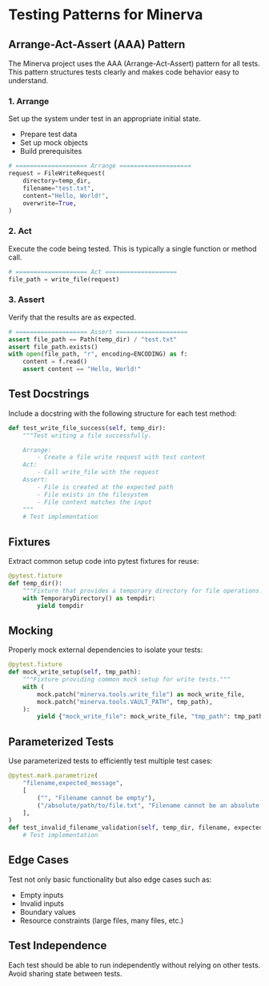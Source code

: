 # Testing Patterns for Minerva

## Arrange-Act-Assert (AAA) Pattern

The Minerva project uses the AAA (Arrange-Act-Assert) pattern for all tests. This pattern structures tests clearly and makes code behavior easy to understand.

### 1. Arrange
Set up the system under test in an appropriate initial state.
- Prepare test data
- Set up mock objects
- Build prerequisites

```python
# ==================== Arrange ====================
request = FileWriteRequest(
    directory=temp_dir,
    filename="test.txt",
    content="Hello, World!",
    overwrite=True,
)
```

### 2. Act
Execute the code being tested. This is typically a single function or method call.

```python
# ==================== Act ====================
file_path = write_file(request)
```

### 3. Assert
Verify that the results are as expected.

```python
# ==================== Assert ====================
assert file_path == Path(temp_dir) / "test.txt"
assert file_path.exists()
with open(file_path, "r", encoding=ENCODING) as f:
    content = f.read()
    assert content == "Hello, World!"
```

## Test Docstrings

Include a docstring with the following structure for each test method:

```python
def test_write_file_success(self, temp_dir):
    """Test writing a file successfully.

    Arrange:
        - Create a file write request with test content
    Act:
        - Call write_file with the request
    Assert:
        - File is created at the expected path
        - File exists in the filesystem
        - File content matches the input
    """
    # Test implementation
```

## Fixtures

Extract common setup code into pytest fixtures for reuse:

```python
@pytest.fixture
def temp_dir():
    """Fixture that provides a temporary directory for file operations."""
    with TemporaryDirectory() as tempdir:
        yield tempdir
```

## Mocking

Properly mock external dependencies to isolate your tests:

```python
@pytest.fixture
def mock_write_setup(self, tmp_path):
    """Fixture providing common mock setup for write tests."""
    with (
        mock.patch("minerva.tools.write_file") as mock_write_file,
        mock.patch("minerva.tools.VAULT_PATH", tmp_path),
    ):
        yield {"mock_write_file": mock_write_file, "tmp_path": tmp_path}
```

## Parameterized Tests

Use parameterized tests to efficiently test multiple test cases:

```python
@pytest.mark.parametrize(
    "filename,expected_message",
    [
        ("", "Filename cannot be empty"),
        ("/absolute/path/to/file.txt", "Filename cannot be an absolute path"),
    ],
)
def test_invalid_filename_validation(self, temp_dir, filename, expected_message):
    # Test implementation
```

## Edge Cases

Test not only basic functionality but also edge cases such as:
- Empty inputs
- Invalid inputs
- Boundary values
- Resource constraints (large files, many files, etc.)

## Test Independence

Each test should be able to run independently without relying on other tests. Avoid sharing state between tests.
